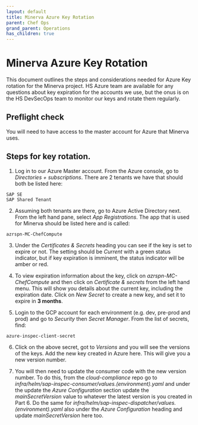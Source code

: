 ```yaml
---
layout: default
title: Minerva Azure Key Rotation
parent: Chef Ops
grand_parent: Operations
has_children: true
---
```


# Minerva Azure Key Rotation

This document outlines the steps and considerations needed for Azure Key rotation for the Minerva project. HS Azure team are available for any questions about key expiration for the accounts we use, but the onus is on the HS DevSecOps team to monitor our keys and rotate them regularly.  

## Preflight check

You will need to have access to the master account for Azure that Minerva uses. 

## Steps for key rotation.

1. Log in to our Azure Master account. From the Azure console, go to _Directories + subscriptions_. There are 2 tenants we have that should both be listed here:

~~~
SAP SE
SAP Shared Tenant
~~~

2. Assuming both tenants are there, go to Azure Active Directory next. From the left hand pane, select _App Registrations_. The app that is used for Minerva should be listed here and is called:

~~~
azrspn-MC-ChefCompute
~~~

3. Under the _Certificates & Secrets_ heading you can see if the key is set to expire or not. The setting should be _Current_ with a green status indicator, but if key expiration is imminent, the status indicator will be amber or red. 

4. To view expiration information about the key, click on _azrspn-MC-ChefCompute_ and then click on _Certificate & secrets_ from the left hand menu. This will show you details about the current key, including the expiration date. Click on _New Secret_ to create a new key, and set it to expire in **3 months**. 

5. Login to the GCP account for each environment (e.g. dev, pre-prod and prod) and go to _Security_ then _Secret Manager_. From the list of secrets, find:

~~~
azure-inspec-client-secret
~~~

6. Click on the above secret, got to _Versions_ and you will see the versions of the keys. Add the new key created in Azure here. This will give you a new version number.

7. You will then need to update the consumer code with the new version number. To do this, from the _cloud-compliance_ repo go to _infra/helm/sap-inspec-consumer/values.(environment).yaml_ and under the update the _Azure Configuration_ section update the _mainSecretVersion_ value to whatever the latest version is you created in Part 6. Do the same for _infra/helm/sap-inspec-dispatcher/values.(environment).yaml_ also under the _Azure Configuration_ heading and update _mainSecretVersion_ here too. 

